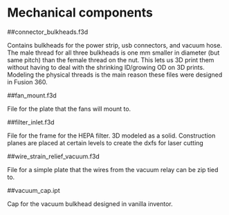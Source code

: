 # Mechanical components

##connector_bulkheads.f3d 
 
Contains bulkheads for the power strip, usb connectors, and vacuum hose. The male thread for all three bulkheads is one mm smaller in diameter (but same pitch) than the female thread on the nut. This lets us 3D print them without having to deal with the shrinking ID/growing OD on 3D prints. Modeling the physical threads is the main reason these files were designed in Fusion 360.

##fan_mount.f3d

File for the plate that the fans will mount to. 


##filter_inlet.f3d

File for the frame for the HEPA filter. 3D modeled as a solid. Construction planes are placed at certain levels to create the dxfs for laser cutting 

##wire_strain_relief_vacuum.f3d

File for a simple plate that the wires from the vacuum relay can be zip tied to. 

##vacuum_cap.ipt

Cap for the vacuum bulkhead designed in vanilla inventor. 

